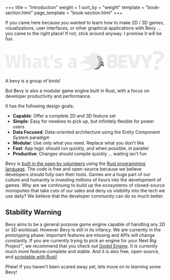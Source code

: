 +++
title = "Introduction"
weight = 1
sort_by = "weight"
template = "book-section.html"
page_template = "book-section.html"
+++

If you came here because you wanted to learn how to make 2D / 3D games, visualizations, user interfaces, or other graphical applications with Bevy ... you came to the right place! If not, stick around anyway. I promise it will be fun.

<h2>
    <img src="/assets/whats_a_bevy.svg" class="book-whats-a-bevy" alt="What's a BEVY?"/>
</h2>

A bevy is a group of birds!

But Bevy is also a modular game engine built in Rust, with a focus on developer productivity and performance.

It has the following design goals:
* **Capable**: Offer a complete 2D and 3D feature set
* **Simple**: Easy for newbies to pick up, but infinitely flexible for power users
* **Data Focused**: Data-oriented architecture using the Entity Component System paradigm 
* **Modular**: Use only what you need. Replace what you don't like
* **Fast**: App logic should run quickly, and when possible, in parallel
* **Productive**: Changes should compile quickly ... waiting isn't fun

Bevy is [built in the open by volunteers](/learn/book/contributing) using the <a href="https://www.rust-lang.org/" target="_blank">Rust programming language</a>. The code is free and open-source because we believe developers should fully own their tools. Games are a huge part of our culture and humanity is investing _millions_ of hours into the development of games. Why are we continuing to build up the ecosystems of closed-source monopolies that take cuts of our sales and deny us visibility into the tech we use daily? We believe that the developer community can do so much better.

<h2 class="warning">
    Stability Warning
</h2>

Bevy aims to be a general purpose game engine capable of handling any 2D or 3D workload. However Bevy is still in its infancy. <span class="warning">We are currently in the <i>prototyping</i> phase: important features are missing and APIs will change constantly.</span> If you are currently trying to pick an engine for your Next Big Project™, we recommend that you check out <a href="https://godotengine.org" target="_blank">Godot Engine</a>. It is currently much more feature-complete and stable. And it is also free, open-source, and <a href="https://github.com/GodotNativeTools/godot-rust" target="_blank">scriptable with Rust!</a>

Phew! If you haven't been scared away yet, lets move on to learning some Bevy!
